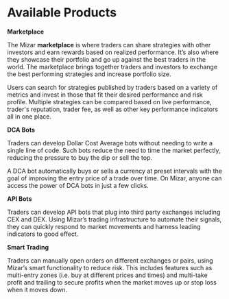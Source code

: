 # Available Products

**Marketplace**

The Mizar **marketplace** is where traders can share strategies with other investors and earn rewards based on realized performance. It’s also where they showcase their portfolio and go up against the best traders in the world. The marketplace brings together traders and investors to exchange the best performing strategies and increase portfolio size.

Users can search for strategies published by traders based on a variety of metrics and invest in those that fit their desired performance and risk profile. Multiple strategies can be compared based on live performance, trader's reputation, trader fee, as well as other key performance indicators all in one place.

**DCA Bots**

Traders can develop Dollar Cost Average bots without needing to write a single line of code. Such bots reduce the need to time the market perfectly, reducing the pressure to buy the dip or sell the top.

A DCA bot automatically buys or sells a currency at preset intervals with the goal of improving the entry price of a trade over time. On Mizar, anyone can access the power of DCA bots in just a few clicks.

**API Bots**&#x20;

Traders can develop API bots that plug into third party exchanges including CEX and DEX. Using Mizar’s trading infrastructure to automate their signals, they can quickly respond to market movements and harness leading indicators to good effect.

**Smart Trading**&#x20;

Traders can manually open orders on different exchanges or pairs, using Mizar’s smart functionality to reduce risk. This includes features such as multi-entry zones (i.e. buy at different prices and times) and multi-take profit and trailing to secure profits when the market moves up or stop loss when it moves down.
